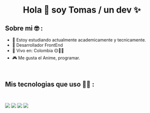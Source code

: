 <h1 align="center">Hola 👋  soy Tomas / un dev ✨ </h1> 

## Sobre mi 🤓 :

- 🏢 Estoy estudiando actualmente academicamente y tecnicamente.
- 🏢 Desarrollador FrontEnd
- 🏡 Vivo en: Colombia 🟡🔵🔴
- 🎮 Me gusta el Anime, programar.

<br>



## Mis tecnologias que uso 🧑‍💻 :

<br>

<img src="https://img.icons8.com/color/48/000000/html-5--v1.png"/> <img src="https://img.icons8.com/color/48/000000/css3.png"/> <img src="https://img.icons8.com/color/48/000000/javascript--v1.png"/> <img src="https://img.icons8.com/color/48/000000/mysql-logo.png"/> 

<br>
